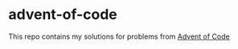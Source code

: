 # advent-of-code

This repo contains my solutions for problems from [Advent of Code](https://adventofcode.com/)
